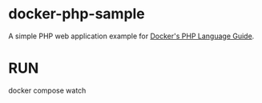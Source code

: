 # docker-php-sample

A simple PHP web application example for [Docker's PHP Language Guide](https://docs.docker.com/language/php/).


# RUN

docker compose watch
